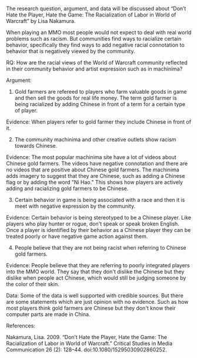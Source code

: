 The research question, argument, and data will be discussed about “Don’t Hate the Player, Hate the Game: The Racialization of Labor in World of Warcraft” by Lisa Nakamura.

When playing an MMO most people would not expect to deal with real world problems such as racism. But communities find ways to racialize certain behavior, specifically they find ways to add negative racial connotation to behavior that is negatively viewed by the community.

RQ: How are the racial views of the World of Warcraft community reflected in their community behavior and artist expression such as in machinima?

Argument:

1) Gold farmers are refereed to players who farm valuable goods in game and then sell the goods for real life money. The term gold farmer is being racialized by adding Chinese in front of a term for a certain type of player.

Evidence: When players refer to gold farmer they include Chinese in front of it. 

2) The community machinima and other creative outlets show racism towards Chinese.

Evidence: The most popular machinima site have a lot of videos about Chinese gold farmers. The videos have negative connotation and there are no videos that are positive about Chinese gold farmers. The machinima adds imagery to suggest that they are Chinese, such as adding a Chinese flag or by adding the word "Ni Hao." This shows how players are actively adding and racializing gold farmers to be Chinese.

3) Certain behavior in game is being associated with a race and then it is meet with negative expression by the community.

Evidence: Certain behavior is being stereotyped to be a Chinese player. Like players who play hunter or rogue, don't speak or speak broken English. Once a player is identified by their behavior as a Chinese player they can be treated poorly or have negative game action against them.

4) People believe that they are not being racist when referring to Chinese gold farmers.

Evidence: People believe that they are referring to poorly integrated players into the MMO world. They say that they don't dislike the Chinese but they dislike when people act Chinese, which would still be judging someone by the color of their skin.

Data:
Some of the data is well supported with credible sources. But there are some statements which are just opinion with no evidence. Such as how most players think gold farmers are Chinese but they don't know their computer parts are made in China.

References:

Nakamura, Lisa. 2009. “Don’t Hate the Player, Hate the Game: The Racialization of Labor in World of Warcraft.” Critical Studies in Media Communication 26 (2): 128–44. doi:10.1080/15295030902860252.
